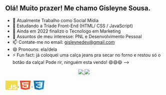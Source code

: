 ## Olá! Muito prazer! Me chamo Gisleyne Sousa. 

- 🔭 Atualmente Trabalho como Social Mídia 
- 🌱 Estudando a Tríade Front-End (HTML/ CSS / JavaScript)
- 👯 Ainda em 2022 finalizo o Tecnologo em Marketing
- 💬 Assuntos de meu interesse: PNL e Desenvolvimento Pessoal
- 📫 Contate-me no email: gisleynedev@gmail.com
- 😄 Pronouns: ela/dela
- ⚡ Fun fact: já coloquei uma calça jeans pra secar no forno e restou só o botão da calça! Pode rir, ninguém esta vendo! 😄😄😄
-->
<div align="center">
  <a href="https://github.com/GisleyneSousa">
  <img height="180em" src="https://github-readme-stats.vercel.app/api?username=GisleyneSousa&show_icons=true&theme=dark&include_all_commits=true&count_private=true"/>
  <img height="180em" src="https://github-readme-stats.vercel.app/api/top-langs/?username=GisleyneSousa&layout=compact&langs_count=7&theme=dark"/>
</div>
  <div style="display: inline_block"><br>
  <img align="center" alt="Rafa-Js" height="30" width="40" src="https://raw.githubusercontent.com/devicons/devicon/master/icons/javascript/javascript-plain.svg">
  <img align="center" alt="Rafa-HTML" height="30" width="40" src="https://raw.githubusercontent.com/devicons/devicon/master/icons/html5/html5-original.svg">
  <img align="center" alt="Rafa-CSS" height="30" width="40" src="https://raw.githubusercontent.com/devicons/devicon/master/icons/css3/css3-original.svg">
</div>
